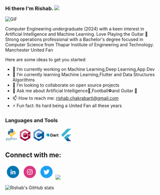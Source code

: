### Hi there I'm Rishab. <img src="https://sdk.bitmoji.com/render/panel/f3af4143-e643-41dd-8d37-d6b376955106-d59442dd-eb7a-41b2-9bb4-5c67b8ecc26b-v1.png?transparent=1&palette=1" width="150">
<img align="centre" alt="GIF" src="https://media.giphy.com/media/IcZhFmufozDCij3p22/source.gif" width="1000" height="500" />

 Computer Engineering undergraduate (2024) with a keen interest in Artificial Intelligence and Machine Learning.
 Love Playing the Guitar 🎸 
 Strong operations professional with a Bachelor's degree focused in Computer Science from Thapar Institute of Engineering and Technology.
 Manchester United Fan 



Here are some ideas to get you started:

- 🔭 I’m currently working on Machine Learning,Deep Learning,App Dev 
- 🌱 I’m currently learning Machine Learning,Flutter and Data Structures Algorithms
- 👯 I’m looking to collaborate on open source projects
- 💬 Ask me about Artificial Intelligence🧠,Football⚽and Guitar 🎸
- 📫 How to reach me: rishab.chakrabarti@gmail.com
- ⚡ Fun fact: Its hard being a United Fan all these years 

### Languages and Tools
<a ><img src="https://raw.githubusercontent.com/devicons/devicon/master/icons/python/python-original-wordmark.svg" alt="Python" width="40" height="40"/></a>
<a ><img src="https://raw.githubusercontent.com/devicons/devicon/master/icons/cplusplus/cplusplus-original.svg" alt="C++" width="40" height="40"/></a>
<a ><img src="https://raw.githubusercontent.com/devicons/devicon/9f4f5cdb393299a81125eb5127929ea7bfe42889/icons/c/c-original.svg" alt="C" width="40" height="40"/></a>
<a ><img src="https://raw.githubusercontent.com/devicons/devicon/9f4f5cdb393299a81125eb5127929ea7bfe42889/icons/dart/dart-original-wordmark.svg" alt="Dart" width="40" height="40"/></a>
<a ><img src="https://raw.githubusercontent.com/devicons/devicon/9f4f5cdb393299a81125eb5127929ea7bfe42889/icons/flutter/flutter-original.svg" alt="Flutter" width="40" height="40"/></a>




## Connect with me:
<a href="https://www.linkedin.com/in/rishab-chakrabarti-a009951b7/"><img src="https://github.com/aritraroy/social-icons/blob/master/linkedin-icon.png?raw=true" width="50"></a>
<a href="https://www.instagram.com/_rishab.8/"><img src="https://github.com/aritraroy/social-icons/blob/master/instagram-icon.png?raw=true" width="50"></a>
<a href="https://twitter.com/_TheSaltisHere_"><img src="https://github.com/aritraroy/social-icons/blob/master/twitter-icon.png" width="50"></a>
<a href="https://www.youtube.com/channel/UCkHDudzuPJnQtKtRB53QtEA"><img src="https://camo.githubusercontent.com/d54e97f5edde790381f7e62b217410df33e066a0dc8f692f2fc6b25fc1768b0c/68747470733a2f2f6564656e742e6769746875622e696f2f537570657254696e7949636f6e732f696d616765732f7376672f796f75747562652e737667" width="45"></a>

![Rishab's GitHub stats](https://github-readme-stats.vercel.app/api?username=TheSaltisHere&theme=synthwave&show_icons=true)


